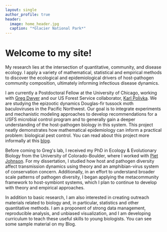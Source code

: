 ```yaml
---
layout: single
author_profile: true
header:
  image: home_header.jpg
  caption: "*Glacier National Park*"
---
```


# Welcome to my site!

My research lies at the intersection of quantitative, community, and disease ecology. I apply a variety of mathematical, statistical and empirical methods to discover the ecological and epidemiological drivers of host-pathogen community composition, ultimately informing infectious disease dynamics. 

I am currently a Postdoctoral Fellow at the University of Chicago, working with [Greg Dwyer](dwyerlab.uchicago.edu) and our US Forest Service collaborator, [Karl Polivka](http://www.fs.fed.us/research/people/profile.php?alias=kpolivka). We are studying the epizootic dynamics Douglas-fir tussock moth baculoviruses in the Pacific Northwest. Our goal is to integrate experiments and mechanistic modeling approaches to develop recommendations for a USFS microbial control program and to generally gain a deeper understanding of the host-pathogen biology in this system. This project neatly demonstrates how mathematical epidemiology can inform a practical problem: biological pest control. You can read about this project more informally at this [blog](http://www.numbatmedia.com/stories/2016/4/5/mihaljevic?platform=hootsuite).

Before coming to Greg's lab, I received my PhD in Ecology & Evolutionary Biology from the University of Colorado-Boulder, where I worked with [Piet Johnson](www.colorado.edu/eeb/facultysites/pieter/). For my dissertation, I studied how host and pathogen diversity affect transmission dynamics using theory and an amphibian-virus system of conservation concern. Additionally, in an effort to understand broader scale patterns of pathogen diversity, I began applying the metacommunity framework to host-symbiont systems, which I plan to continue to develop with theory and empirical approaches. 

In addition to basic research, I am also interested in creating outreach materials related to biology and, in particular, statistics and other quantitative methods. I am a proponent of strong data management, reproducible analysis, and unbiased visualization, and I am developing curriculum to teach these useful skills to young biologists. You can see some sample material on my Blog. 